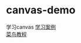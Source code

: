 # canvas-demo
学习canvas
[学习案例](https://www.runoob.com/w3cnote/html5-canvas-intro.html)  
[菜鸟教程](https://www.runoob.com/html/html5-canvas.html)

